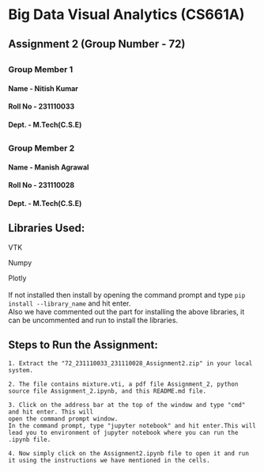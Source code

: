 # Big Data Visual Analytics (CS661A)

## Assignment 2 (Group Number - 72)

##
### Group Member 1
#### Name - Nitish Kumar
#### Roll No - 231110033
#### Dept. - M.Tech(C.S.E)


##
### Group Member 2
#### Name - Manish Agrawal  
#### Roll No - 231110028
#### Dept. - M.Tech(C.S.E)
##

## Libraries Used:

VTK

Numpy

Plotly\
\
If not installed then install by opening the command prompt and type `pip install --library_name` and hit enter.
\
Also we have commented out the part for installing the above libraries, it can be uncommented and run to install the libraries.
## Steps to Run the Assignment:

    1. Extract the "72_231110033_231110028_Assignment2.zip" in your local system.

    2. The file contains mixture.vti, a pdf file Assignment_2, python source file Assignment_2.ipynb, and this README.md file.

    3. Click on the address bar at the top of the window and type "cmd" and hit enter. This will 
    open the command prompt window.
    In the command prompt, type "jupyter notebook" and hit enter.This will lead you to environment of jupyter notebook where you can run the .ipynb file. 
 
    4. Now simply click on the Assignment2.ipynb file to open it and run it using the instructions we have mentioned in the cells.

